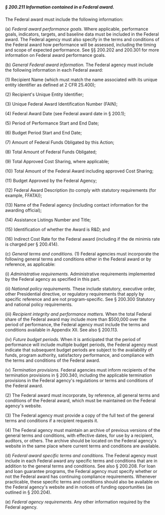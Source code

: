 ##### § 200.211 Information contained in a Federal award. #####

The Federal award must include the following information:

(a) *Federal award performance goals.* Where applicable, performance goals, indicators, targets, and baseline data must be included in the Federal award. The Federal agency must also specify in the terms and conditions of the Federal award how performance will be assessed, including the timing and scope of expected performance. See §§ 200.202 and 200.301 for more information on Federal award performance goals.

(b) *General Federal award information.* The Federal agency must include the following information in each Federal award:

(1) Recipient Name (which must match the name associated with its unique entity identifier as defined at 2 CFR 25.400);

(2) Recipient's Unique Entity Identifier;

(3) Unique Federal Award Identification Number (FAIN);

(4) Federal Award Date (see Federal award date in § 200.1);

(5) Period of Performance Start and End Date;

(6) Budget Period Start and End Date;

(7) Amount of Federal Funds Obligated by this Action;

(8) Total Amount of Federal Funds Obligated;

(9) Total Approved Cost Sharing, where applicable;

(10) Total Amount of the Federal Award including approved Cost Sharing;

(11) Budget Approved by the Federal Agency;

(12) Federal Award Description (to comply with statutory requirements (for example, FFATA));

(13) Name of the Federal agency (including contact information for the awarding official);

(14) Assistance Listings Number and Title;

(15) Identification of whether the Award is R&D; and

(16) Indirect Cost Rate for the Federal award (including if the de minimis rate is charged per § 200.414).

(c) *General terms and conditions.* (1) Federal agencies must incorporate the following general terms and conditions either in the Federal award or by reference, as applicable:

(i) *Administrative requirements.* Administrative requirements implemented by the Federal agency as specified in this part.

(ii) *National policy requirements.* These include statutory, executive order, other Presidential directive, or regulatory requirements that apply by specific reference and are not program-specific. See § 200.300 Statutory and national policy requirements.

(iii) *Recipient integrity and performance matters.* When the total Federal share of the Federal award may include more than $500,000 over the period of performance, the Federal agency must include the terms and conditions available in Appendix XII. See also § 200.113.

(iv) *Future budget periods.* When it is anticipated that the period of performance will include multiple budget periods, the Federal agency must indicate that subsequent budget periods are subject to the availability of funds, program authority, satisfactory performance, and compliance with the terms and conditions of the Federal award.

(v) *Termination provisions.* Federal agencies must inform recipients of the termination provisions in § 200.340, including the applicable termination provisions in the Federal agency's regulations or terms and conditions of the Federal award.

(2) The Federal award must incorporate, by reference, all general terms and conditions of the Federal award, which must be maintained on the Federal agency's website.

(3) The Federal agency must provide a copy of the full text of the general terms and conditions if a recipient requests it.

(4) The Federal agency must maintain an archive of previous versions of the general terms and conditions, with effective dates, for use by a recipient, auditors, or others. The archive should be located on the Federal agency's website in the same place where current terms and conditions are available.

(d) *Federal award specific terms and conditions.* The Federal agency must include in each Federal award any specific terms and conditions that are in addition to the general terms and conditions. See also § 200.208. For loan and loan guarantee programs, the Federal agency must specify whether or not the Federal award has continuing compliance requirements. Whenever practicable, these specific terms and conditions should also be available on the Federal agency's website and in notices of funding opportunities (as outlined in § 200.204).

(e) *Federal agency requirements.* Any other information required by the Federal agency.